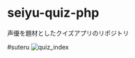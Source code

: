 # seiyu-quiz-php
声優を題材としたクイズアプリのリポジトリ

#suteru
![quiz_index](https://user-images.githubusercontent.com/63807830/117570773-be909a80-b106-11eb-91c8-daf8d32dcf97.png)
